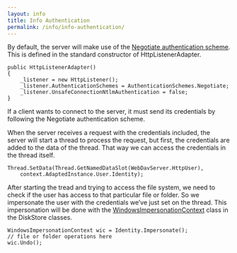 ```yaml
---
layout: info
title: Info Authentication
permalink: /info/info-authentication/
---
```


By default, the server will make use of the [Negotiate authentication scheme][1].
This is defined in the standard constructor of HttpListenerAdapter.

    public HttpListenerAdapter()
    {
        _listener = new HttpListener();
        _listener.AuthenticationSchemes = AuthenticationSchemes.Negotiate;
        _listener.UnsafeConnectionNtlmAuthentication = false;
    }

If a client wants to connect to the server, it must send its credentials by following the Negotiate authentication scheme.

When the server receives a request with the credentials included, the server will start a thread to process the request, but first, the credentials are added to the data of the thread. That way we can access the credentials in the thread itself.

    Thread.SetData(Thread.GetNamedDataSlot(WebDavServer.HttpUser),
        context.AdaptedInstance.User.Identity);

After starting the tread and trying to access the file system, we need to check if the user has access to that particular file or folder.
So we impersonate the user with the credentials we’ve just set on the thread. This impersonation will be done with the [WindowsImpersonationContext][2] class in the DiskStore classes.

    WindowsImpersonationContext wic = Identity.Impersonate();
    // file or folder operations here
    wic.Undo();

  [1]: http://msdn.microsoft.com/en-us/library/system.net.authenticationschemes(v=vs.110).aspx
  [2]: http://msdn.microsoft.com/en-us/library/system.security.principal.windowsimpersonationcontext.aspx
